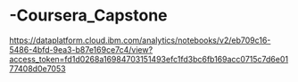 # -Coursera_Capstone

https://dataplatform.cloud.ibm.com/analytics/notebooks/v2/eb709c16-5486-4bfd-9ea3-b87e169ce7c4/view?access_token=fd1d0268a16984703151493efc1fd3bc6fb169acc0715c7d6e0177408d0e7053
